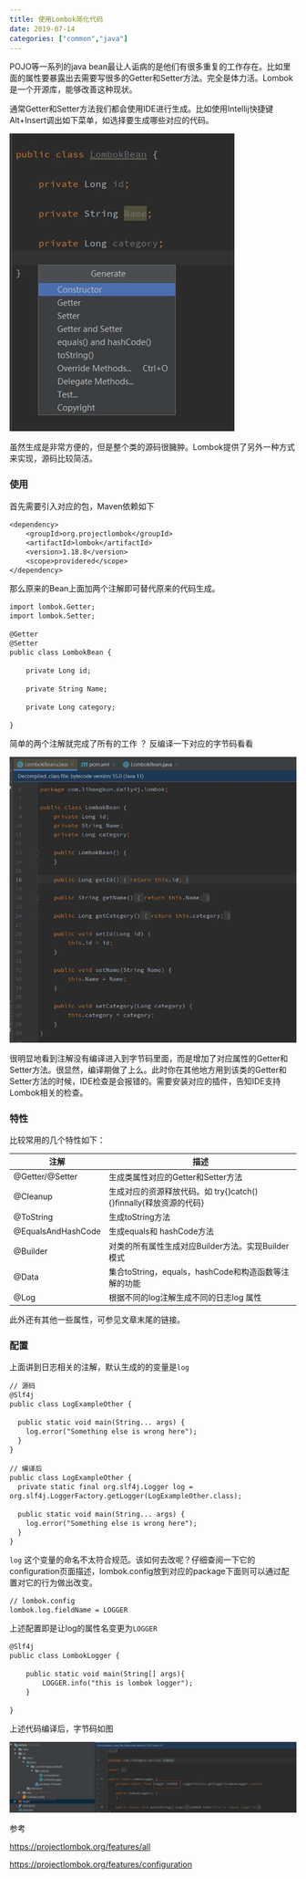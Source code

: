```yaml
---
title: 使用Lombok简化代码
date: 2019-07-14
categories: ["common","java"]
---
```


POJO等一系列的java bean最让人诟病的是他们有很多重复的工作存在。比如里面的属性要暴露出去需要写很多的Getter和Setter方法。完全是体力活。Lombok是一个开源库，能够改善这种现状。

<!--more-->

通常Getter和Setter方法我们都会使用IDE进行生成。比如使用Intellij快捷键Alt+Insert调出如下菜单，如选择要生成哪些对应的代码。

![](ide_generator.jpg)

虽然生成是非常方便的，但是整个类的源码很臃肿。Lombok提供了另外一种方式来实现，源码比较简洁。

### 使用

首先需要引入对应的包，Maven依赖如下

```
<dependency>
	<groupId>org.projectlombok</groupId>
	<artifactId>lombok</artifactId>
	<version>1.18.8</version>
	<scope>providered</scope>
</dependency>
```

那么原来的Bean上面加两个注解即可替代原来的代码生成。

```
import lombok.Getter;
import lombok.Setter;

@Getter
@Setter
public class LombokBean {

    private Long id;

    private String Name;

    private Long category;

}
```

简单的两个注解就完成了所有的工作 ？ 反编译一下对应的字节码看看

![](decompile.jpg)

很明显地看到注解没有编译进入到字节码里面，而是增加了对应属性的Getter和Setter方法。很显然，编译期做了上么。此时你在其他地方用到该类的Getter和Setter方法的时候，IDE检查是会报错的。需要安装对应的插件，告知IDE支持Lombok相关的检查。



### 特性

比较常用的几个特性如下：

| 注解               | 描述                                                         |
| ------------------ | ------------------------------------------------------------ |
| @Getter/@Setter    | 生成类属性对应的Getter和Setter方法                           |
| @Cleanup           | 生成对应的资源释放代码。如 try{}catch(){}finnally{释放资源的代码} |
| @ToString          | 生成toString方法                                             |
| @EqualsAndHashCode | 生成equals和 hashCode方法                                    |
| @Builder           | 对类的所有属性生成对应Builder方法。实现Builder模式           |
| @Data              | 集合toString，equals，hashCode和构造函数等注解的功能         |
| @Log               | 根据不同的log注解生成不同的日志log 属性                      |

此外还有其他一些属性，可参见文章末尾的链接。


### 配置

上面讲到日志相关的注解，默认生成的的变量是`log`

```
// 源码
@Slf4j
public class LogExampleOther {
  
  public static void main(String... args) {
    log.error("Something else is wrong here");
  }
}

// 编译后
public class LogExampleOther {
  private static final org.slf4j.Logger log = org.slf4j.LoggerFactory.getLogger(LogExampleOther.class);
  
  public static void main(String... args) {
    log.error("Something else is wrong here");
  }
}
```

`log` 这个变量的命名不太符合规范。该如何去改呢？仔细查阅一下它的configuration页面描述，lombok.config放到对应的package下面则可以通过配置对它的行为做出改变。

```
// lombok.config
lombok.log.fieldName = LOGGER
```

上述配置即是让log的属性名变更为`LOGGER`

```
@Slf4j
public class LombokLogger {

    public static void main(String[] args){
        LOGGER.info("this is lombok logger");
    }

}
```

上述代码编译后，字节码如图

![](logger.jpg)



参考

https://projectlombok.org/features/all

https://projectlombok.org/features/configuration